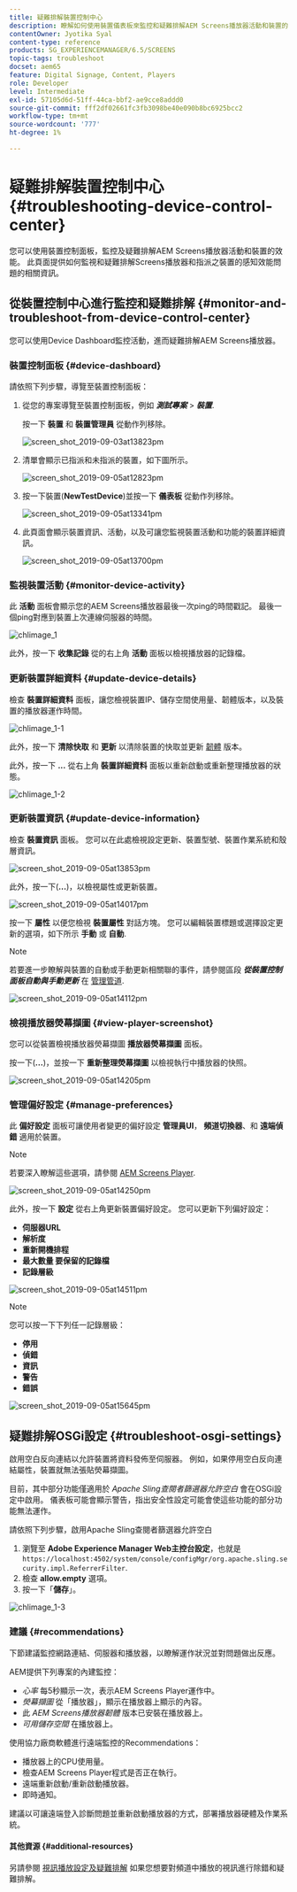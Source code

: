 ```yaml
---
title: 疑難排解裝置控制中心
description: 瞭解如何使用裝置儀表板來監控和疑難排解AEM Screens播放器活動和裝置的效能。
contentOwner: Jyotika Syal
content-type: reference
products: SG_EXPERIENCEMANAGER/6.5/SCREENS
topic-tags: troubleshoot
docset: aem65
feature: Digital Signage, Content, Players
role: Developer
level: Intermediate
exl-id: 57105d6d-51ff-44ca-bbf2-ae9cce8addd0
source-git-commit: fff2df02661fc3fb3098be40e090b8bc6925bcc2
workflow-type: tm+mt
source-wordcount: '777'
ht-degree: 1%

---
```


# 疑難排解裝置控制中心 {#troubleshooting-device-control-center}

您可以使用裝置控制面板，監控及疑難排解AEM Screens播放器活動和裝置的效能。 此頁面提供如何監視和疑難排解Screens播放器和指派之裝置的感知效能問題的相關資訊。

## 從裝置控制中心進行監控和疑難排解 {#monitor-and-troubleshoot-from-device-control-center}

您可以使用Device Dashboard監控活動，進而疑難排解AEM Screens播放器。

### 裝置控制面板 {#device-dashboard}

請依照下列步驟，導覽至裝置控制面板：

1. 從您的專案導覽至裝置控制面板，例如 ***測試專案*** > ***裝置***.

   按一下 **裝置** 和 **裝置管理員** 從動作列移除。

   ![screen_shot_2019-09-03at13823pm](assets/screen_shot_2019-09-03at13823pm.png)

1. 清單會顯示已指派和未指派的裝置，如下圖所示。

   ![screen_shot_2019-09-05at12823pm](assets/screen_shot_2019-09-05at12823pm.png)

1. 按一下裝置(**NewTestDevice**)並按一下 **儀表板** 從動作列移除。

   ![screen_shot_2019-09-05at13341pm](assets/screen_shot_2019-09-05at13341pm.png)

1. 此頁面會顯示裝置資訊、活動，以及可讓您監視裝置活動和功能的裝置詳細資訊。

   ![screen_shot_2019-09-05at13700pm](assets/screen_shot_2019-09-05at13700pm.png)

### 監視裝置活動 {#monitor-device-activity}

此 **活動** 面板會顯示您的AEM Screens播放器最後一次ping的時間戳記。 最後一個ping對應到裝置上次連線伺服器的時間。

![chlimage_1](assets/chlimage_1.png)

此外，按一下 **收集記錄** 從的右上角 **活動** 面板以檢視播放器的記錄檔。

### 更新裝置詳細資料 {#update-device-details}

檢查 **裝置詳細資料** 面板，讓您檢視裝置IP、儲存空間使用量、韌體版本，以及裝置的播放器運作時間。

![chlimage_1-1](assets/chlimage_1-1.png)

此外，按一下 **清除快取** 和 **更新** 以清除裝置的快取並更新 [韌體](screens-glossary.md) 版本。

此外，按一下 **...** 從右上角 **裝置詳細資料** 面板以重新啟動或重新整理播放器的狀態。

![chlimage_1-2](assets/chlimage_1-2.png)

### 更新裝置資訊 {#update-device-information}

檢查 **裝置資訊** 面板。 您可以在此處檢視設定更新、裝置型號、裝置作業系統和殼層資訊。

![screen_shot_2019-09-05at13853pm](assets/screen_shot_2019-09-05at13853pm.png)

此外，按一下(**...**)，以檢視屬性或更新裝置。

![screen_shot_2019-09-05at14017pm](assets/screen_shot_2019-09-05at14017pm.png)

按一下 **屬性** 以便您檢視 **裝置屬性** 對話方塊。 您可以編輯裝置標題或選擇設定更新的選項，如下所示 **手動** 或 **自動**.

>[!NOTE]
>
>若要進一步瞭解與裝置的自動或手動更新相關聯的事件，請參閱區段 ***從裝置控制面板自動與手動更新*** 在 [管理管道](managing-channels.md).

![screen_shot_2019-09-05at14112pm](assets/screen_shot_2019-09-05at14112pm.png)

### 檢視播放器熒幕擷圖 {#view-player-screenshot}

您可以從裝置檢視播放器熒幕擷圖 **播放器熒幕擷圖** 面板。

按一下(**...**)，並按一下 **重新整理熒幕擷圖** 以檢視執行中播放器的快照。

![screen_shot_2019-09-05at14205pm](assets/screen_shot_2019-09-05at14205pm.png)

### 管理偏好設定 {#manage-preferences}

此 **偏好設定** 面板可讓使用者變更的偏好設定 **管理員UI**， **頻道切換器**、和 **遠端偵錯** 適用於裝置。

>[!NOTE]
>若要深入瞭解這些選項，請參閱 [AEM Screens Player](working-with-screens-player.md).

![screen_shot_2019-09-05at14250pm](assets/screen_shot_2019-09-05at14250pm.png)

此外，按一下 **設定** 從右上角更新裝置偏好設定。 您可以更新下列偏好設定：

* **伺服器URL**
* **解析度**
* **重新開機排程**
* **最大數量 要保留的記錄檔**
* **記錄層級**

![screen_shot_2019-09-05at14511pm](assets/screen_shot_2019-09-05at14511pm.png)

>[!NOTE]
>您可以按一下下列任一記錄層級：
>* **停用**
>* **偵錯**
>* **資訊**
>* **警告**
>* **錯誤**

![screen_shot_2019-09-05at15645pm](assets/screen_shot_2019-09-05at15645pm.png)

## 疑難排解OSGi設定 {#troubleshoot-osgi-settings}

啟用空白反向連結以允許裝置將資料發佈至伺服器。 例如，如果停用空白反向連結屬性，裝置就無法張貼熒幕擷圖。

目前，其中部分功能僅適用於 *Apache Sling查閱者篩選器允許空白* 會在OSGi設定中啟用。 儀表板可能會顯示警告，指出安全性設定可能會使這些功能的部分功能無法運作。

請依照下列步驟，啟用Apache Sling查閱者篩選器允許空白

1. 瀏覽至 **Adobe Experience Manager Web主控台設定**，也就是 `https://localhost:4502/system/console/configMgr/org.apache.sling.security.impl.ReferrerFilter`.
1. 檢查 **allow.empty** 選項。
1. 按一下「**儲存**」。

![chlimage_1-3](assets/chlimage_1-3.png)

### 建議 {#recommendations}

下節建議監控網路連結、伺服器和播放器，以瞭解運作狀況並對問題做出反應。

AEM提供下列專案的內建監控：

* *心率* 每5秒顯示一次，表示AEM Screens Player運作中。
* *熒幕擷圖* 從「播放器」，顯示在播放器上顯示的內容。
* 此 *AEM Screens播放器韌體* 版本已安裝在播放器上。
* *可用儲存空間* 在播放器上。

使用協力廠商軟體進行遠端監控的Recommendations：

* 播放器上的CPU使用量。
* 檢查AEM Screens Player程式是否正在執行。
* 遠端重新啟動/重新啟動播放器。
* 即時通知。

建議以可讓遠端登入診斷問題並重新啟動播放器的方式，部署播放器硬體及作業系統。

#### 其他資源 {#additional-resources}

另請參閱 [視訊播放設定及疑難排解](troubleshoot-videos.md) 如果您想要對頻道中播放的視訊進行除錯和疑難排解。
